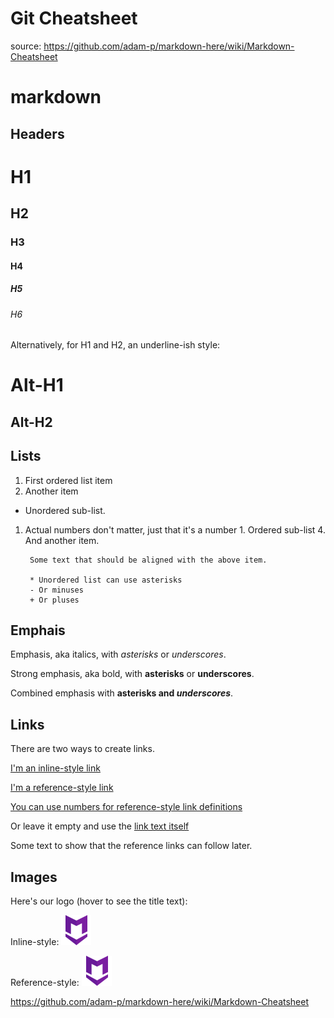 Git Cheatsheet
==============
source: https://github.com/adam-p/markdown-here/wiki/Markdown-Cheatsheet

markdown
========

Headers
------

# H1
## H2
### H3
#### H4
##### H5
###### H6

Alternatively, for H1 and H2, an underline-ish style:

Alt-H1
======

Alt-H2
------

Lists
-----
1. First ordered list item
2. Another item
  * Unordered sub-list. 
  1. Actual numbers don't matter, just that it's a number
    1. Ordered sub-list
    4. And another item.  
       
          Some text that should be aligned with the above item.

          * Unordered list can use asterisks
          - Or minuses
          + Or pluses

Emphais
-----
Emphasis, aka italics, with *asterisks* or _underscores_.

Strong emphasis, aka bold, with **asterisks** or __underscores__.

Combined emphasis with **asterisks and _underscores_**.

Links
-----
There are two ways to create links.

[I'm an inline-style link](https://www.google.com)

[I'm a reference-style link][Arbitrary case-insensitive reference text]

[You can use numbers for reference-style link definitions][1]

Or leave it empty and use the [link text itself][]

Some text to show that the reference links can follow later.

[arbitrary case-insensitive reference text]: https://www.mozilla.org
[1]: http://slashdot.org
[link text itself]: http://www.reddit.com

Images
-----
Here's our logo (hover to see the title text):

Inline-style: 
![alt text](https://github.com/adam-p/markdown-here/raw/master/src/common/images/icon48.png "Logo Title Text 1")

Reference-style: 
![alt text][logo]

[logo]: https://github.com/adam-p/markdown-here/raw/master/src/common/images/icon48.png "Logo Title Text 2"

https://github.com/adam-p/markdown-here/wiki/Markdown-Cheatsheet
